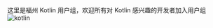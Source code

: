 <div style="display:table-cell; text-align:center; ">这里是福州 Kotlin 用户组，欢迎所有对 Kotlin 感兴趣的开发者加入用户组</div>
<img alt="kotlin" src="https://kotlinlang.org/_next/static/chunks/images/community-banner-84f5e5fe7baef1d442023a0ae5db775a.png"/>
